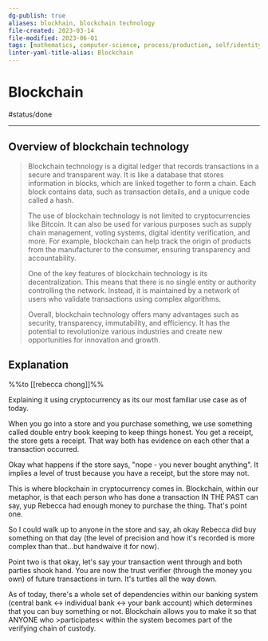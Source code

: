 ```yaml
---
dg-publish: true
aliases: blockhain, blockchain technology
file-created: 2023-03-14
file-modified: 2023-06-01
tags: [mathematics, computer-science, process/production, self/identity, engineering/systems, computer-science]
linter-yaml-title-alias: Blockchain
---
```


# Blockchain

#status/done

---

## Overview of blockchain technology

> Blockchain technology is a digital ledger that records transactions in a secure and transparent way. It is like a database that stores information in blocks, which are linked together to form a chain. Each block contains data, such as transaction details, and a unique code called a hash.
>
> The use of blockchain technology is not limited to cryptocurrencies like Bitcoin. It can also be used for various purposes such as supply chain management, voting systems, digital identity verification, and more. For example, blockchain can help track the origin of products from the manufacturer to the consumer, ensuring transparency and accountability.
>
> One of the key features of blockchain technology is its decentralization. This means that there is no single entity or authority controlling the network. Instead, it is maintained by a network of users who validate transactions using complex algorithms.
>
> Overall, blockchain technology offers many advantages such as security, transparency, immutability, and efficiency. It has the potential to revolutionize various industries and create new opportunities for innovation and growth.

## Explanation 

%%to [[rebecca chong]]%%

Explaining it using cryptocurrency as its our most familiar use case as of today.

When you go into a store and you purchase something, we use something called double entry book keeping to keep things honest. You get a receipt, the store gets a receipt. That way both has evidence on each other that a transaction occurred.

Okay what happens if the store says, "nope - you never bought anything". It implies a level of trust because you have a receipt, but the store may not.

This is where blockchain in cryptocurrency comes in. Blockchain, within our metaphor, is that each person who has done a transaction IN THE PAST can say, yup Rebecca had enough money to purchase the thing. That's point one.

 So I could walk up to anyone in the store and say, ah okay Rebecca did buy something on that day (the level of precision and how it's recorded is more complex than that…but handwaive it for now).

Point two is that okay, let's say your transaction went through and both parties shook hand. You are now the trust verifier (through the money you own) of future transactions in turn. It's turtles all the way down.

As of today, there's a whole set of dependencies within our banking system (central bank <-> individual bank <-> your bank account) which determines that you can buy something or not. Blockchain allows you to make it so that ANYONE who >participates< within the system becomes part of the verifying chain of custody.
